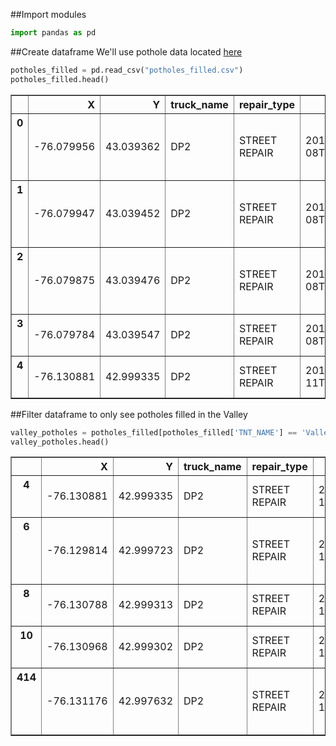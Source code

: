 
##Import modules


```python
import pandas as pd
```

##Create dataframe
We'll use pothole data located [here](http://data.syrgov.net/datasets/potholes-filled)


```python
potholes_filled = pd.read_csv("potholes_filled.csv")
potholes_filled.head()
```




<div>
<style>
    .dataframe thead tr:only-child th {
        text-align: right;
    }

    .dataframe thead th {
        text-align: left;
    }

    .dataframe tbody tr th {
        vertical-align: top;
    }
</style>
<table border="1" class="dataframe">
  <thead>
    <tr style="text-align: right;">
      <th></th>
      <th>X</th>
      <th>Y</th>
      <th>truck_name</th>
      <th>repair_type</th>
      <th>date_fixed</th>
      <th>address</th>
      <th>activity_type</th>
      <th>longitude</th>
      <th>latitude</th>
      <th>TNT_NAME</th>
      <th>FID</th>
    </tr>
  </thead>
  <tbody>
    <tr>
      <th>0</th>
      <td>-76.079956</td>
      <td>43.039362</td>
      <td>DP2</td>
      <td>STREET REPAIR</td>
      <td>2017-08-08T10:42:24.000Z</td>
      <td>100 STONERIDGE DR &amp; GENESEE S                 ...</td>
      <td>Accessory On</td>
      <td>-76.079956</td>
      <td>43.039362</td>
      <td>Eastside</td>
      <td>7001</td>
    </tr>
    <tr>
      <th>1</th>
      <td>-76.079947</td>
      <td>43.039452</td>
      <td>DP2</td>
      <td>STREET REPAIR</td>
      <td>2017-08-08T10:47:12.000Z</td>
      <td>101 STONERIDGE DR &amp; GENESEE S                 ...</td>
      <td>Accessory On</td>
      <td>-76.079947</td>
      <td>43.039452</td>
      <td>Eastside</td>
      <td>7002</td>
    </tr>
    <tr>
      <th>2</th>
      <td>-76.079875</td>
      <td>43.039476</td>
      <td>DP2</td>
      <td>STREET REPAIR</td>
      <td>2017-08-08T10:53:56.000Z</td>
      <td>101 STONERIDGE DR &amp; GENESEE S                 ...</td>
      <td>Accessory On</td>
      <td>-76.079875</td>
      <td>43.039476</td>
      <td>Eastside</td>
      <td>7003</td>
    </tr>
    <tr>
      <th>3</th>
      <td>-76.079784</td>
      <td>43.039547</td>
      <td>DP2</td>
      <td>STREET REPAIR</td>
      <td>2017-08-08T10:58:03.000Z</td>
      <td>102 STONERIDGE DR                             ...</td>
      <td>Accessory On</td>
      <td>-76.079784</td>
      <td>43.039547</td>
      <td>Eastside</td>
      <td>7004</td>
    </tr>
    <tr>
      <th>4</th>
      <td>-76.130881</td>
      <td>42.999335</td>
      <td>DP2</td>
      <td>STREET REPAIR</td>
      <td>2017-08-11T06:47:12.000Z</td>
      <td>154 LAFAYETTE RD                              ...</td>
      <td>Accessory On</td>
      <td>-76.130881</td>
      <td>42.999335</td>
      <td>Valley</td>
      <td>7005</td>
    </tr>
  </tbody>
</table>
</div>



##Filter dataframe to only see potholes filled in the Valley


```python
valley_potholes = potholes_filled[potholes_filled['TNT_NAME'] == 'Valley']
valley_potholes.head()
```




<div>
<style>
    .dataframe thead tr:only-child th {
        text-align: right;
    }

    .dataframe thead th {
        text-align: left;
    }

    .dataframe tbody tr th {
        vertical-align: top;
    }
</style>
<table border="1" class="dataframe">
  <thead>
    <tr style="text-align: right;">
      <th></th>
      <th>X</th>
      <th>Y</th>
      <th>truck_name</th>
      <th>repair_type</th>
      <th>date_fixed</th>
      <th>address</th>
      <th>activity_type</th>
      <th>longitude</th>
      <th>latitude</th>
      <th>TNT_NAME</th>
      <th>FID</th>
    </tr>
  </thead>
  <tbody>
    <tr>
      <th>4</th>
      <td>-76.130881</td>
      <td>42.999335</td>
      <td>DP2</td>
      <td>STREET REPAIR</td>
      <td>2017-08-11T06:47:12.000Z</td>
      <td>154 LAFAYETTE RD                              ...</td>
      <td>Accessory On</td>
      <td>-76.130881</td>
      <td>42.999335</td>
      <td>Valley</td>
      <td>7005</td>
    </tr>
    <tr>
      <th>6</th>
      <td>-76.129814</td>
      <td>42.999723</td>
      <td>DP2</td>
      <td>STREET REPAIR</td>
      <td>2017-08-11T06:48:09.000Z</td>
      <td>139 LAFAYETTE RD SYRACUSE 13205               ...</td>
      <td>Accessory On</td>
      <td>-76.129814</td>
      <td>42.999723</td>
      <td>Valley</td>
      <td>7007</td>
    </tr>
    <tr>
      <th>8</th>
      <td>-76.130788</td>
      <td>42.999313</td>
      <td>DP2</td>
      <td>STREET REPAIR</td>
      <td>2017-08-11T06:49:50.000Z</td>
      <td>154 LAFAYETTE RD                              ...</td>
      <td>Accessory On</td>
      <td>-76.130788</td>
      <td>42.999313</td>
      <td>Valley</td>
      <td>7009</td>
    </tr>
    <tr>
      <th>10</th>
      <td>-76.130968</td>
      <td>42.999302</td>
      <td>DP2</td>
      <td>STREET REPAIR</td>
      <td>2017-08-11T06:50:45.000Z</td>
      <td>154 LAFAYETTE RD                              ...</td>
      <td>Accessory On</td>
      <td>-76.130968</td>
      <td>42.999302</td>
      <td>Valley</td>
      <td>7011</td>
    </tr>
    <tr>
      <th>414</th>
      <td>-76.131176</td>
      <td>42.997632</td>
      <td>DP2</td>
      <td>STREET REPAIR</td>
      <td>2017-08-11T06:28:18.000Z</td>
      <td>212 LAFAYETTE RD SYRACUSE 13205               ...</td>
      <td>Accessory On</td>
      <td>-76.131176</td>
      <td>42.997632</td>
      <td>Valley</td>
      <td>7415</td>
    </tr>
  </tbody>
</table>
</div>




```python

```

